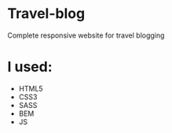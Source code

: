 # Travel-blog

Complete responsive website for travel blogging


# I used:
- HTML5
- CSS3
- SASS
- BEM
- JS
